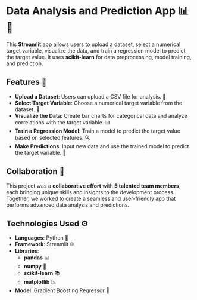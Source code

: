# Data Analysis and Prediction App 📊🤖

This **Streamlit** app allows users to upload a dataset, select a numerical target variable, visualize the data, and train a regression model to predict the target value. It uses **scikit-learn** for data preprocessing, model training, and prediction.

## Features 🌟

- **Upload a Dataset**: Users can upload a CSV file for analysis. 📂
- **Select Target Variable**: Choose a numerical target variable from the dataset. 🎯
- **Visualize the Data**: Create bar charts for categorical data and analyze correlations with the target variable. 📊
- **Train a Regression Model**: Train a model to predict the target value based on selected features. 🔍
- **Make Predictions**: Input new data and use the trained model to predict the target variable. 🔮

## Collaboration 🤝

This project was a **collaborative effort** with **5 talented team members**, each bringing unique skills and insights to the development process. Together, we worked to create a seamless and user-friendly app that performs advanced data analysis and predictions.

## Technologies Used ⚙️

- **Languages**: Python 🐍
- **Framework**: Streamlit 🌐
- **Libraries**:
  - **pandas** 📊
  - **numpy** 🔢
  - **scikit-learn** 📚
  - **matplotlib** 📉
- **Model**: Gradient Boosting Regressor 🤖
